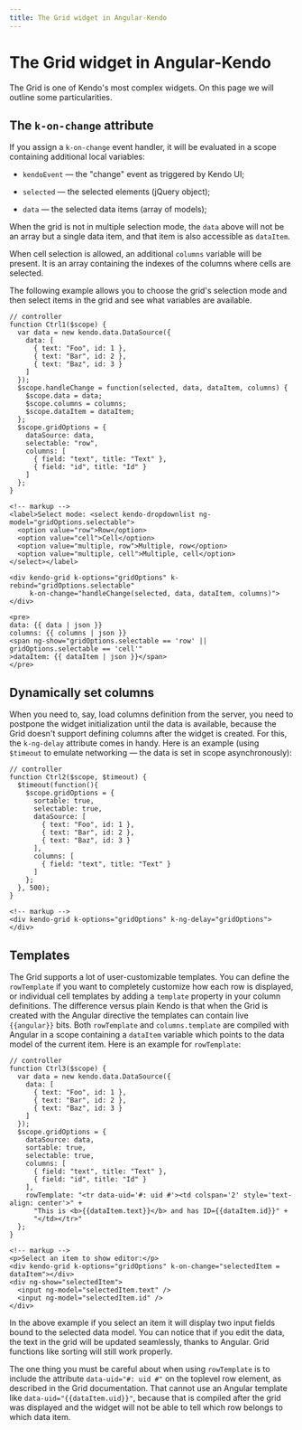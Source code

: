 ```yaml
---
title: The Grid widget in Angular-Kendo
---
```


# The Grid widget in Angular-Kendo

The Grid is one of Kendo's most complex widgets. On this page we will outline some particularities.

## The `k-on-change` attribute

If you assign a `k-on-change` event handler, it will be evaluated in a scope containing additional local variables:

- `kendoEvent` — the "change" event as triggered by Kendo UI;

- `selected` — the selected elements (jQuery object);

- `data` — the selected data items (array of models);

When the grid is not in multiple selection mode, the `data` above will not be an array but a single data item, and that item is also accessible as `dataItem`.

When cell selection is allowed, an additional `columns` variable will be present. It is an array containing the indexes of the columns where cells are selected.

The following example allows you to choose the grid's selection mode and then select items in the grid and see what variables are available.

    // controller
    function Ctrl1($scope) {
      var data = new kendo.data.DataSource({
        data: [
          { text: "Foo", id: 1 },
          { text: "Bar", id: 2 },
          { text: "Baz", id: 3 }
        ]
      });
      $scope.handleChange = function(selected, data, dataItem, columns) {
        $scope.data = data;
        $scope.columns = columns;
        $scope.dataItem = dataItem;
      };
      $scope.gridOptions = {
        dataSource: data,
        selectable: "row",
        columns: [
          { field: "text", title: "Text" },
          { field: "id", title: "Id" }
        ]
      };
    }

    <!-- markup -->
    <label>Select mode: <select kendo-dropdownlist ng-model="gridOptions.selectable">
      <option value="row">Row</option>
      <option value="cell">Cell</option>
      <option value="multiple, row">Multiple, row</option>
      <option value="multiple, cell">Multiple, cell</option>
    </select></label>

    <div kendo-grid k-options="gridOptions" k-rebind="gridOptions.selectable"
         k-on-change="handleChange(selected, data, dataItem, columns)"></div>

    <pre>
    data: {{ data | json }}
    columns: {{ columns | json }}
    <span ng-show="gridOptions.selectable == 'row' || gridOptions.selectable == 'cell'"
    >dataItem: {{ dataItem | json }}</span>
    </pre>

## Dynamically set columns

When you need to, say, load columns definition from the server, you need to postpone the widget initialization until the data is available, because the Grid doesn't support defining columns after the widget is created. For this, the `k-ng-delay` attribute comes in handy. Here is an example (using `$timeout` to emulate networking — the data is set in scope asynchronously):

    // controller
    function Ctrl2($scope, $timeout) {
      $timeout(function(){
        $scope.gridOptions = {
          sortable: true,
          selectable: true,
          dataSource: [
            { text: "Foo", id: 1 },
            { text: "Bar", id: 2 },
            { text: "Baz", id: 3 }
          ],
          columns: [
            { field: "text", title: "Text" }
          ]
        };
      }, 500);
    }

    <!-- markup -->
    <div kendo-grid k-options="gridOptions" k-ng-delay="gridOptions"></div>

## Templates

The Grid supports a lot of user-customizable templates. You can define the `rowTemplate` if you want to completely customize how each row is displayed, or individual cell templates by adding a `template` property in your column definitions. The difference versus plain Kendo is that when the Grid is created with the Angular directive the templates can contain live `{{angular}}` bits. Both `rowTemplate` and `columns.template` are compiled with Angular in a scope containing a `dataItem` variable which points to the data model of the current item. Here is an example for `rowTemplate`:

    // controller
    function Ctrl3($scope) {
      var data = new kendo.data.DataSource({
        data: [
          { text: "Foo", id: 1 },
          { text: "Bar", id: 2 },
          { text: "Baz", id: 3 }
        ]
      });
      $scope.gridOptions = {
        dataSource: data,
        sortable: true,
        selectable: true,
        columns: [
          { field: "text", title: "Text" },
          { field: "id", title: "Id" }
        ],
        rowTemplate: "<tr data-uid='#: uid #'><td colspan='2' style='text-align: center'>" +
          "This is <b>{{dataItem.text}}</b> and has ID={{dataItem.id}}" +
          "</td></tr>"
      };
    }

    <!-- markup -->
    <p>Select an item to show editor:</p>
    <div kendo-grid k-options="gridOptions" k-on-change="selectedItem = dataItem"></div>
    <div ng-show="selectedItem">
      <input ng-model="selectedItem.text" />
      <input ng-model="selectedItem.id" />
    </div>

In the above example if you select an item it will display two input fields bound to the selected data model. You can notice that if you edit the data, the text in the grid will be updated seamlessly, thanks to Angular. Grid functions like sorting will still work properly.

The one thing you must be careful about when using `rowTemplate` is to include the attribute `data-uid="#: uid #"` on the toplevel row element, as described in the Grid documentation. That cannot use an Angular template like `data-uid="{{dataItem.uid}}"`, because that is compiled after the grid was displayed and the widget will not be able to tell which row belongs to which data item.
